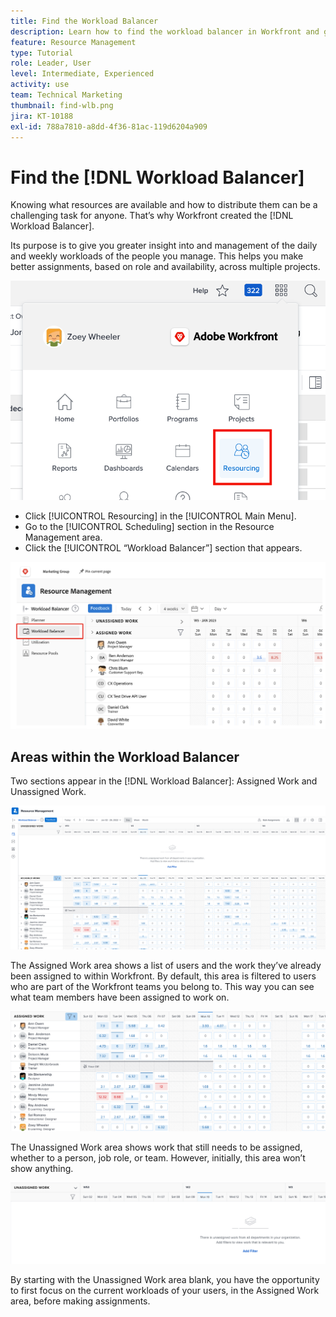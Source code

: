 ```yaml
---
title: Find the Workload Balancer
description: Learn how to find the workload balancer in Workfront and get acquainted with some of the areas available.
feature: Resource Management
type: Tutorial
role: Leader, User
level: Intermediate, Experienced
activity: use
team: Technical Marketing
thumbnail: find-wlb.png
jira: KT-10188
exl-id: 788a7810-a8dd-4f36-81ac-119d6204a909
---
```

# Find the [!DNL Workload Balancer]

Knowing what resources are available and how to distribute them can be a challenging task for anyone. That’s why Workfront created the [!DNL Workload Balancer].

Its purpose is to give you greater insight into and management of the daily and weekly workloads of the people you manage. This helps you make better assignments, based on role and availability, across multiple projects.

![resourcing in the main menu](assets/Find_01.png)

* Click [!UICONTROL Resourcing] in the [!UICONTROL Main Menu].
* Go to the [!UICONTROL Scheduling] section in the Resource Management area.
* Click the [!UICONTROL “Workload Balancer”] section that appears.

![workload balancer section](assets/Find_02.png)

## Areas within the Workload Balancer

Two sections appear in the [!DNL Workload Balancer]: Assigned Work and Unassigned Work.

![unassigned area](assets/Find_03.png)

The Assigned Work area shows a list of users and the work they’ve already been assigned to within Workfront. By default, this area is filtered to users who are part of the Workfront teams you belong to. This way you can see what team members have been assigned to work on.

![assigned area users](assets/Find_03b.png)

The Unassigned Work area shows work that still needs to be assigned, whether to a person, job role, or team. However, initially, this area won’t show anything. 

![unassigned work area](assets/Find_03c.png)

By starting with the Unassigned Work area blank, you have the opportunity to first focus on the current workloads of your users, in the Assigned Work area, before making assignments.
